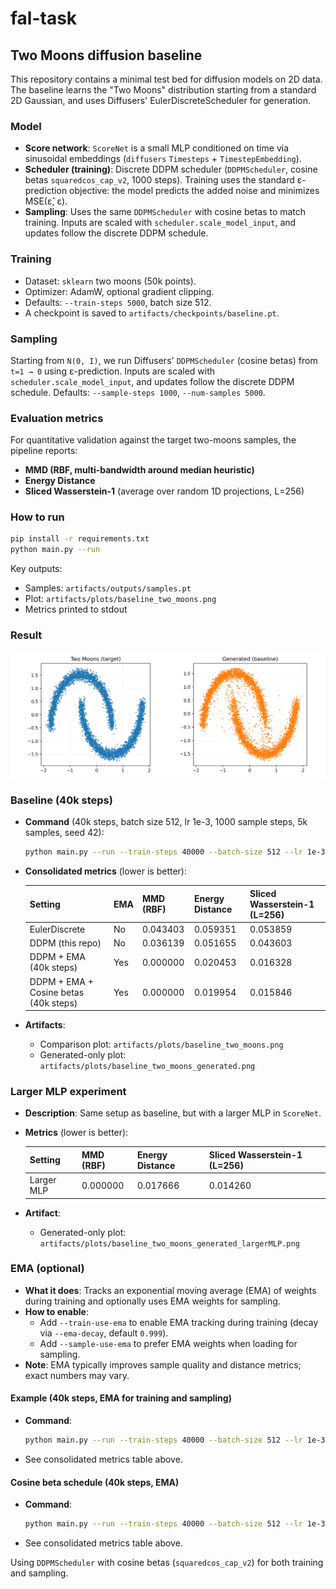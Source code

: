 # fal-task

## Two Moons diffusion baseline

This repository contains a minimal test bed for diffusion models on 2D data. The baseline learns the "Two Moons" distribution starting from a standard 2D Gaussian, and uses Diffusers' EulerDiscreteScheduler for generation.

### Model
- **Score network**: `ScoreNet` is a small MLP conditioned on time via sinusoidal embeddings (`diffusers` `Timesteps` + `TimestepEmbedding`).
- **Scheduler (training)**: Discrete DDPM scheduler (`DDPMScheduler`, cosine betas `squaredcos_cap_v2`, 1000 steps). Training uses the standard ε-prediction objective: the model predicts the added noise and minimizes MSE(ε̂, ε).
- **Sampling**: Uses the same `DDPMScheduler` with cosine betas to match training. Inputs are scaled with `scheduler.scale_model_input`, and updates follow the discrete DDPM schedule.

### Training
- Dataset: `sklearn` two moons (50k points).
- Optimizer: AdamW, optional gradient clipping.
- Defaults: `--train-steps 5000`, batch size 512.
- A checkpoint is saved to `artifacts/checkpoints/baseline.pt`.

### Sampling
Starting from `N(0, I)`, we run Diffusers' `DDPMScheduler` (cosine betas) from `t=1 → 0` using ε-prediction. Inputs are scaled with `scheduler.scale_model_input`, and updates follow the discrete DDPM schedule. Defaults: `--sample-steps 1000`, `--num-samples 5000`.

### Evaluation metrics
For quantitative validation against the target two-moons samples, the pipeline reports:
- **MMD (RBF, multi-bandwidth around median heuristic)**
- **Energy Distance**
- **Sliced Wasserstein-1** (average over random 1D projections, L=256)

### How to run
```bash
pip install -r requirements.txt
python main.py --run
```
Key outputs:
- Samples: `artifacts/outputs/samples.pt`
- Plot: `artifacts/plots/baseline_two_moons.png`
- Metrics printed to stdout

### Result
![Two Moons baseline](artifacts/plots/baseline_two_moons.png)

### Baseline (40k steps)

- **Command** (40k steps, batch size 512, lr 1e-3, 1000 sample steps, 5k samples, seed 42):
  ```bash
  python main.py --run --train-steps 40000 --batch-size 512 --lr 1e-3 --log-every 500 --sample-steps 1000 --num-samples 5000 --seed 42
  ```

- **Consolidated metrics** (lower is better):

  | Setting                               | EMA | MMD (RBF) | Energy Distance | Sliced Wasserstein-1 (L=256) |
  |---------------------------------------|-----|-----------|-----------------|-------------------------------|
  | EulerDiscrete                          | No  | 0.043403  | 0.059351        | 0.053859                      |
  | DDPM (this repo)                       | No  | 0.036139  | 0.051655        | 0.043603                      |
  | DDPM + EMA (40k steps)                 | Yes | 0.000000  | 0.020453        | 0.016328                      |
  | DDPM + EMA + Cosine betas (40k steps)  | Yes | 0.000000  | 0.019954        | 0.015846                      |

- **Artifacts**:
  - Comparison plot: `artifacts/plots/baseline_two_moons.png`
  - Generated-only plot: `artifacts/plots/baseline_two_moons_generated.png`

### Larger MLP experiment

- **Description**: Same setup as baseline, but with a larger MLP in `ScoreNet`.
- **Metrics** (lower is better):

  | Setting        | MMD (RBF) | Energy Distance | Sliced Wasserstein-1 (L=256) |
  |----------------|-----------|-----------------|-------------------------------|
  | Larger MLP     | 0.000000  | 0.017666        | 0.014260                      |

- **Artifact**:
  - Generated-only plot: `artifacts/plots/baseline_two_moons_generated_largerMLP.png`

### EMA (optional)
- **What it does**: Tracks an exponential moving average (EMA) of weights during training and optionally uses EMA weights for sampling.
- **How to enable**:
  - Add `--train-use-ema` to enable EMA tracking during training (decay via `--ema-decay`, default `0.999`).
  - Add `--sample-use-ema` to prefer EMA weights when loading for sampling.
- **Note**: EMA typically improves sample quality and distance metrics; exact numbers may vary.

#### Example (40k steps, EMA for training and sampling)
- **Command**:
  ```bash
  python main.py --run --train-steps 40000 --batch-size 512 --lr 1e-3 --log-every 500 --sample-steps 1000 --num-samples 5000 --seed 42 --train-use-ema --sample-use-ema
  ```
- See consolidated metrics table above.

#### Cosine beta schedule (40k steps, EMA)
- **Command**:
  ```bash
  python main.py --run --train-steps 40000 --batch-size 512 --lr 1e-3 --log-every 500 --sample-steps 1000 --num-samples 5000 --seed 42 --train-use-ema --sample-use-ema
  ```
- See consolidated metrics table above.
  
Using `DDPMScheduler` with cosine betas (`squaredcos_cap_v2`) for both training and sampling.
